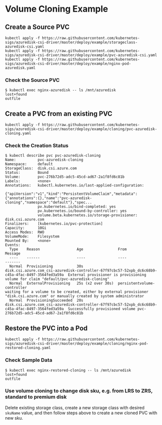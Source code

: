 # Volume Cloning Example

## Create a Source PVC

```console
kubectl apply -f https://raw.githubusercontent.com/kubernetes-sigs/azuredisk-csi-driver/master/deploy/example/storageclass-azuredisk-csi.yaml
kubectl apply -f https://raw.githubusercontent.com/kubernetes-sigs/azuredisk-csi-driver/master/deploy/example/pvc-azuredisk-csi.yaml
kubectl apply -f https://raw.githubusercontent.com/kubernetes-sigs/azuredisk-csi-driver/master/deploy/example/nginx-pod-azuredisk.yaml
```

### Check the Source PVC

```console
$ kubectl exec nginx-azuredisk -- ls /mnt/azuredisk
lost+found
outfile
```

## Create a PVC from an existing PVC

```console
kubectl apply -f https://raw.githubusercontent.com/kubernetes-sigs/azuredisk-csi-driver/master/deploy/example/cloning/pvc-azuredisk-cloning.yaml
```
### Check the Creation Status

```console
$ kubectl describe pvc pvc-azuredisk-cloning
Name:          pvc-azuredisk-cloning
Namespace:     default
StorageClass:  disk.csi.azure.com
Status:        Bound
Volume:        pvc-276b72d5-adc5-45cd-ad67-2a1f8fd6c81b
Labels:        <none>
Annotations:   kubectl.kubernetes.io/last-applied-configuration:
                 {"apiVersion":"v1","kind":"PersistentVolumeClaim","metadata":{"annotations":{},"name":"pvc-azuredisk-cloning","namespace":"default"},"spec...
               pv.kubernetes.io/bind-completed: yes
               pv.kubernetes.io/bound-by-controller: yes
               volume.beta.kubernetes.io/storage-provisioner: disk.csi.azure.com
Finalizers:    [kubernetes.io/pvc-protection]
Capacity:      10Gi
Access Modes:  RWO
VolumeMode:    Filesystem
Mounted By:    <none>
Events:
  Type    Reason                 Age                From                                                                                               Message
  ----    ------                 ----               ----                                                                                               -------
  Normal  Provisioning           30s                disk.csi.azure.com_csi-azuredisk-controller-67f97cbc57-52xpb_dc6c68b9-c45a-4fac-8497-3564fed3a59a  External provisioner is provisioning volume for claim "default/pvc-azuredisk-cloning"
  Normal  ExternalProvisioning   25s (x2 over 30s)  persistentvolume-controller                                                                        waiting for a volume to be created, either by external provisioner "disk.csi.azure.com" or manually created by system administrator
  Normal  ProvisioningSucceeded  20s                disk.csi.azure.com_csi-azuredisk-controller-67f97cbc57-52xpb_dc6c68b9-c45a-4fac-8497-3564fed3a59a  Successfully provisioned volume pvc-276b72d5-adc5-45cd-ad67-2a1f8fd6c81b
```

## Restore the PVC into a Pod

```console
kubectl apply -f https://raw.githubusercontent.com/kubernetes-sigs/azuredisk-csi-driver/master/deploy/example/cloning/nginx-pod-restored-cloning.yaml
```

### Check Sample Data

```console
$ kubectl exec nginx-restored-cloning -- ls /mnt/azuredisk
lost+found
outfile
```

### Use volume cloning to change disk sku, e.g. from LRS to ZRS, standard to premium disk
 
Delete existing storage class, create a new storage class with desired `skuName` value, and then follow steps above to create a new cloned PVC with new sku.
